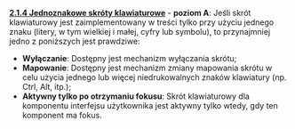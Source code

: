 [**2.1.4 Jednoznakowe skróty klawiaturowe**](https://wcag.lepszyweb.pl/#character-key-shortcuts) - **poziom A**: Jeśli skrót klawiaturowy jest zaimplementowany w&nbsp;treści tylko przy użyciu jednego znaku (litery, w&nbsp;tym wielkiej i małej, cyfry lub symbolu),  to przynajmniej jedno z&nbsp;poniższych jest prawdziwe:

- **Wyłączanie**: Dostępny jest mechanizm wyłączania skrótu;
- **Mapowanie**: Dostępny jest mechanizm zmiany mapowania skrótu w celu użycia jednego lub więcej niedrukowalnych znaków klawiatury (np. Ctrl, Alt, itp.);
- **Aktywny tylko po otrzymaniu fokusu**: Skrót klawiaturowy dla komponentu interfejsu użytkownika jest aktywny tylko wtedy, gdy ten komponent ma fokus.

